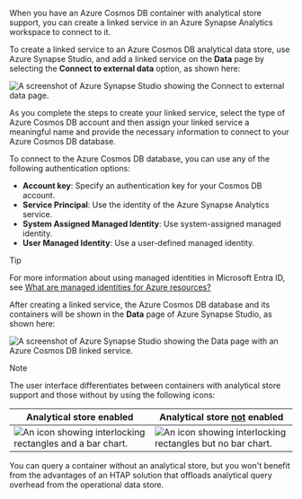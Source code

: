 When you have an Azure Cosmos DB container with analytical store support, you can create a linked service in an Azure Synapse Analytics workspace to connect to it.

To create a linked service to an Azure Cosmos DB analytical data store, use Azure Synapse Studio, and add a linked service on the **Data** page by selecting the **Connect to external data** option, as shown here:

![A screenshot of Azure Synapse Studio showing the Connect to external data page.](../media/add-cosmos-db-link.png)

As you complete the steps to create your linked service, select the type of Azure Cosmos DB account and then assign your linked service a meaningful name and provide the necessary information to connect to your Azure Cosmos DB database.

To connect to the Azure Cosmos DB database, you can use any of the following authentication options:

- **Account key**: Specify an authentication key for your Cosmos DB account.
- **Service Principal**: Use the identity of the Azure Synapse Analytics service.
- **System Assigned Managed Identity**: Use system-assigned managed identity.
- **User Managed Identity**: Use a user-defined managed identity.

> [!TIP]
> For more information about using managed identities in Microsoft Entra ID, see [What are managed identities for Azure resources?](/azure/active-directory/managed-identities-azure-resources/overview)

After creating a linked service, the Azure Cosmos DB database and its containers will be shown in the **Data** page of Azure Synapse Studio, as shown here:

![A screenshot of Azure Synapse Studio showing the Data page with an Azure Cosmos DB linked service.](../media/linked-service.png)

> [!NOTE]
>The user interface differentiates between containers with analytical store support and those without by using the following icons:
>
>| Analytical store enabled | Analytical store <u>not</u> enabled |
>|--|--|
>|![An icon showing interlocking rectangles and a bar chart.](../media/htap-container.png) | ![An icon showing interlocking rectangles but no bar chart.](../media/oltp-container.png)|
>
> You can query a container without an analytical store, but you won't benefit from the advantages of an HTAP solution that offloads analytical query overhead from the operational data store.
